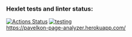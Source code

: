 ### Hexlet tests and linter status:
[![Actions Status](https://github.com/pavelkond/php-project-lvl3/workflows/hexlet-check/badge.svg)](https://github.com/pavelkond/php-project-lvl3/actions)
[![testing](https://github.com/pavelkond/php-project-lvl3/actions/workflows/workflow.yml/badge.svg)](https://github.com/pavelkond/php-project-lvl3/actions/workflows/workflow.yml)  
https://pavelkon-page-analyzer.herokuapp.com/
